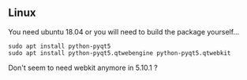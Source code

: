 ## Linux

You need ubuntu 18.04 or you will need to build the package yourself...

```
sudo apt install python-pyqt5
sudo apt install python-pyqt5.qtwebengine python-pyqt5.qtwebkit
```

Don't seem to need webkit anymore in 5.10.1 ?
